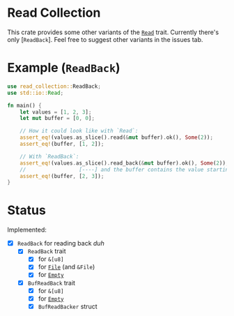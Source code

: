 # Read Collection
This crate provides some other variants of the [`Read`] trait. Currently there's only [`ReadBack`].
Feel free to suggest other variants in the issues tab.

# Example (`ReadBack`)
```rust
use read_collection::ReadBack;
use std::io::Read;

fn main() {
    let values = [1, 2, 3];
    let mut buffer = [0, 0];

    // How it could look like with `Read`:
    assert_eq!(values.as_slice().read(&mut buffer).ok(), Some(2));
    assert_eq!(buffer, [1, 2]);

    // With `ReadBack`:
    assert_eq!(values.as_slice().read_back(&mut buffer).ok(), Some(2));
    //                 [----] and the buffer contains the value starting from the back!
    assert_eq!(buffer, [2, 3]);
}
```

# Status
Implemented:
- [x] `ReadBack` for reading back *duh*
  - [x] `ReadBack` trait
    - [x] for `&[u8]`
    - [x] for [`File`] (and `&File`)
    - [x] for [`Empty`]
  - [x] `BufReadBack` trait
    - [x] for `&[u8]`
    - [x] for [`Empty`]
    - [x] `BufReadBacker` struct

[`File`]: https://doc.rust-lang.org/std/fs/struct.File.html
[`Read`]: https://doc.rust-lang.org/std/io/trait.Read.html
[`Empty`]: https://doc.rust-lang.org/std/io/struct.Empty.html
